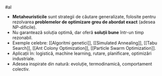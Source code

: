 #al

- **Metaheuristicile** sunt strategii de căutare generalizate, folosite pentru rezolvarea **problemelor de optimizare greu de abordat exact** (adesea NP-dificile).
- Nu garantează soluția optimă, dar oferă **soluții bune** într-un timp rezonabil.
- Exemple celebre: [[Algoritmi genetici]], [[Simulated Annealing]], [[Tabu Search]], [[Ant Colony Optimization]], [[Particle Swarm Optimization]].
- Aplicații în: logistică, machine learning, rutare, planificare, optimizări industriale.
- Adesea inspirate din natură: evoluție, termodinamică, comportament colectiv.

